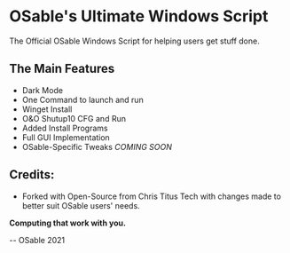 # OSable's Ultimate Windows Script
The Official OSable Windows Script for helping users get stuff done.


## The Main Features

- Dark Mode
- One Command to launch and run
- Winget Install
- O&O Shutup10 CFG and Run
- Added Install Programs
- Full GUI Implementation
- OSable-Specific Tweaks _COMING SOON_

## Credits:
- Forked with Open-Source from Chris Titus Tech with changes made to better suit OSable users' needs.

**Computing that work with you.**

-- OSable 2021
